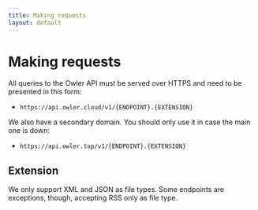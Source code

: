 ```yaml
---
title: Making requests
layout: default
---
```

# Making requests

All queries to the Owler API must be served over HTTPS and need to be presented in this form:
- ```https://api.owler.cloud/v1/{ENDPOINT}.{EXTENSION}```

We also have a secondary domain. You should only use it in case the main one is down:

- ```https://api.owler.top/v1/{ENDPOINT}.{EXTENSION}```

## Extension

We only support XML and JSON as file types. Some endpoints are exceptions, though, accepting RSS only as file type.